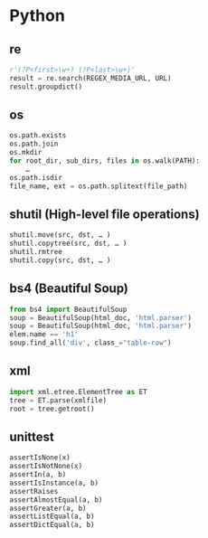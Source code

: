 # Python

## re

```python
r'(?P<first>\w+) (?P<last>\w+)'
result = re.search(REGEX_MEDIA_URL, URL)
result.groupdict()
```

## os

```python
os.path.exists
os.path.join
os.mkdir
for root_dir, sub_dirs, files in os.walk(PATH):
    …
os.path.isdir
file_name, ext = os.path.splitext(file_path)
```

## shutil (High-level file operations)

```python
shutil.move(src, dst, … )
shutil.copytree(src, dst, … )
shutil.rmtree
shutil.copy(src, dst, … )
```

## bs4 (Beautiful Soup)

```python
from bs4 import BeautifulSoup
soup = BeautifulSoup(html_doc, 'html.parser')
soup = BeautifulSoup(html_doc, 'html.parser')
elem.name == 'h1'
soup.find_all('div', class_="table-row")
```

## xml

```python
import xml.etree.ElementTree as ET
tree = ET.parse(xmlfile)
root = tree.getroot()
```

## unittest

```python
assertIsNone(x)
assertIsNotNone(x)
assertIn(a, b)
assertIsInstance(a, b)
assertRaises
assertAlmostEqual(a, b)
assertGreater(a, b)
assertListEqual(a, b)
assertDictEqual(a, b)
```
